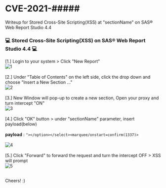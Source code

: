 # CVE-2021-#####
Writeup for Stored Cross-Site Scripting(XSS) at "sectionName" on SAS® Web Report Studio 4.4

### :computer: Stored Cross-Site Scripting(XSS) on SAS® Web Report Studio 4.4 :computer:

\[1.\] Login to your system > Click "New Report"
<br>
<img src="https://github.com/saitamang/POC-DUMP/blob/main/SAS/Web%20Report%20Studio/img/1-%20create%20report.png" title="1">
<br><br>
[2.] Under "Table of Contents" on the left side, click the drop down and choose "Insert a New Section ..."
<br>
<img src="https://github.com/saitamang/POC-DUMP/blob/main/SAS/Web%20Report%20Studio/img/2-%20insert%20new%20section.png" title="2">
<br><br>
[3.] New Window will pop-up to create a new section, Open your proxy and turn intercept "ON"
<br>
<img src="https://github.com/saitamang/POC-DUMP/blob/main/SAS/Web%20Report%20Studio/img/3-%20intercept%20proxy.png" title="3">
<br><br>
[4.] Click "OK" button > under "sectionName" parameter, insert payload(below) 
<br><br>
**payload** : `"></option></select><marquee/onstart=confirm(1337)>`
<br><br>
<img src="https://github.com/saitamang/POC-DUMP/blob/main/SAS/Web%20Report%20Studio/img/3%20-%20insert%20payload%20xss.png" title="4">
<br><br>
[5.] Click "Forward" to forward the request and turn the intercept OFF > XSS will prompt
<br>
<img src="https://github.com/saitamang/POC-DUMP/blob/main/SAS/Web%20Report%20Studio/img/4-%20xss%20prompt.png" title="5">
<br><br>


Cheers! :)
